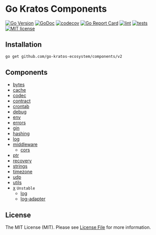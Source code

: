 # Go Kratos Components

[![Go Version](https://badgen.net/github/release/go-kratos-ecosystem/components/stable)](https://github.com/go-kratos-ecosystem/components/releases)
[![GoDoc](https://pkg.go.dev/badge/github.com/go-kratos-ecosystem/v2)](https://pkg.go.dev/github.com/go-kratos-ecosystem/components/v2)
[![codecov](https://codecov.io/gh/go-kratos-ecosystem/components/graph/badge.svg?token=QPTHZ5L9GT)](https://codecov.io/gh/go-kratos-ecosystem/components)
[![Go Report Card](https://goreportcard.com/badge/github.com/go-kratos-ecosystem/components)](https://goreportcard.com/report/github.com/go-kratos-ecosystem/components)
[![lint](https://github.com/go-kratos-ecosystem/components/actions/workflows/lint.yml/badge.svg)](https://github.com/go-kratos-ecosystem/components/actions/workflows/lint.yml)
[![tests](https://github.com/go-kratos-ecosystem/components/actions/workflows/test.yml/badge.svg)](https://github.com/go-kratos-ecosystem/components/actions/workflows/test.yml)
[![MIT license](https://img.shields.io/badge/license-MIT-brightgreen.svg)](https://opensource.org/licenses/MIT)

## Installation

```bash
go get github.com/go-kratos-ecosystem/components/v2
```

## Components

- [bytes](bytes)
- [cache](cache)
- [codec](codec)
- [contract](contract)
- [crontab](crontab)
- [debug](debug)
- [env](env)
- [errors](errors)
- [gin](gin)
- [hashing](hashing)
- [log](log)
- [middleware](middleware)
  - [cors](middleware/cors)
- [ptr](ptr)
- [recovery](recovery)
- [strings](strings)
- [timezone](timezone)
- [udp](udp)
- [utils](utils)
- [x](x) `Unstable`
  - [log](x/log)
  - [log-adapter](x/log-adapter)



## License

The MIT License (MIT). Please see [License File](LICENSE) for more information.
